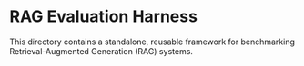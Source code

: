 # RAG Evaluation Harness

This directory contains a standalone, reusable framework for benchmarking Retrieval-Augmented Generation (RAG) systems.
